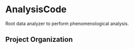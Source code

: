 # AnalysisCode
Root data analyzer to perform phenomenological analysis.  

Project Organization
------------
